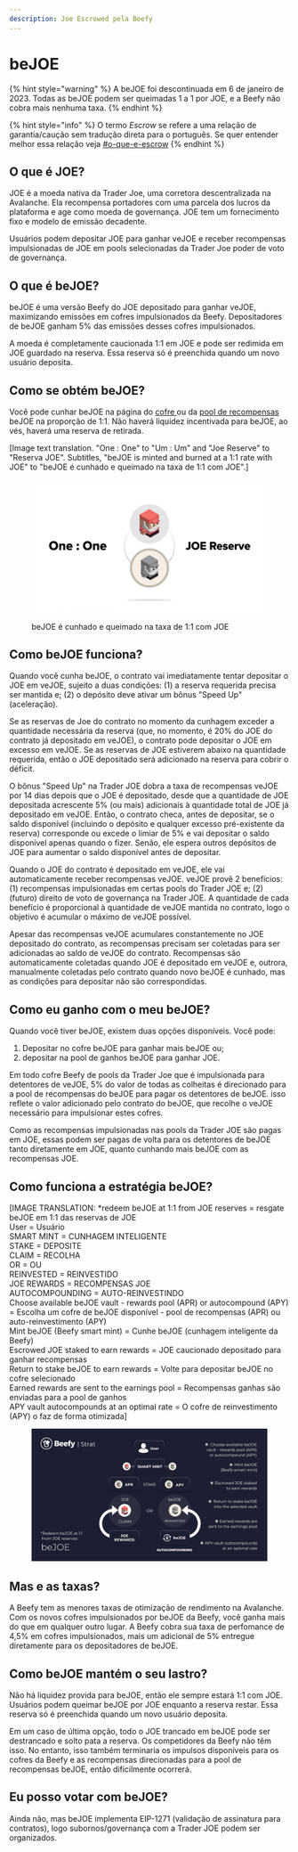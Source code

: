 ```yaml
---
description: Joe Escrowed pela Beefy
---
```


# beJOE

{% hint style="warning" %}
A beJOE foi descontinuada em 6 de janeiro de 2023. Todas as beJOE podem ser queimadas 1 a 1 por JOE, e a Beefy não cobra mais nenhuma taxa.
{% endhint %}

{% hint style="info" %}
O termo _Escrow_ se refere a uma relação de garantia/caução sem tradução direta para o português. Se quer entender melhor essa relação veja [#o-que-e-escrow](./#o-que-e-escrow "mention")
{% endhint %}

## O que é JOE?

JOE é a moeda nativa da Trader Joe, uma corretora descentralizada na Avalanche. Ela recompensa portadores com uma parcela dos lucros da plataforma e age como moeda de governança. JOE tem um fornecimento fixo e modelo de emissão decadente.

Usuários podem depositar JOE para ganhar veJOE e receber recompensas impulsionadas de JOE em pools selecionadas da Trader Joe poder de voto de governança.

## O que é beJOE?

beJOE é uma versão Beefy do JOE depositado para ganhar veJOE, maximizando emissões em cofres impulsionados da Beefy. Depositadores de beJOE ganham 5% das emissões desses cofres impulsionados.

A moeda é completamente caucionada 1:1 em JOE e pode ser redimida em JOE guardado na reserva. Essa reserva só é preenchida quando um novo usuário deposita.

## Como se obtém beJOE?

Você pode cunhar beJOE na página do [cofre ](https://app.beefy.finance/#/vault/beefy-beJoe)ou da [pool de recompensas](https://app.beefy.finance/#/vault/beefy-beJoe-earnings) beJOE na proporção de 1:1. Não haverá liquidez incentivada para beJOE, ao vés, haverá uma reserva de retirada.

\[Image text translation. "One : One" to "Um : Um" and "Joe Reserve" to "Reserva JOE". Subtitles, "beJOE is minted and burned at a 1:1 rate with JOE" to "beJOE é cunhado e queimado na taxa de 1:1 com JOE".]

<figure><img src="../../.gitbook/assets/image (20).png" alt=""><figcaption><p>beJOE é cunhado e queimado na taxa de 1:1 com JOE</p></figcaption></figure>

## Como beJOE funciona?

Quando você cunha beJOE, o contrato vai imediatamente tentar depositar o JOE em veJOE, sujeito a duas condições: (1) a reserva requerida precisa ser mantida e; (2) o depósito deve ativar um bônus "Speed Up" (aceleração).

Se as reservas de Joe do contrato no momento da cunhagem exceder a quantidade necessária da reserva (que, no momento, é 20% do JOE do contrato já depositado em veJOE), o contrato pode depositar o JOE em excesso em veJOE. Se as reservas de JOE estiverem abaixo na quantidade requerida, então o JOE depositado será adicionado na reserva para cobrir o déficit.

O bônus "Speed Up" na Trader JOE dobra a taxa de recompensas veJOE por 14 dias depois que o JOE é depositado, desde que a quantidade de JOE depositada acrescente 5% (ou mais) adicionais à quantidade total de JOE já depositado em veJOE. Então, o contrato checa, antes de depositar, se o saldo disponível (incluindo o depósito e qualquer excesso pré-existente da reserva) corresponde ou excede o limiar de 5% e vai depositar o saldo disponível apenas quando o fizer. Senão, ele espera outros depósitos de JOE para aumentar o saldo disponível antes de depositar.

Quando o JOE do contrato é depositado em veJOE, ele vai automaticamente receber recompensas veJOE. veJOE provê 2 benefícios: (1) recompensas impulsionadas em certas pools do Trader JOE e; (2) (futuro) direito de voto de governança na Trader JOE. A quantidade de cada benefício é proporcional à quantidade de veJOE mantida no contrato, logo o objetivo é acumular o máximo de veJOE possível.

Apesar das recompensas veJOE acumulares constantemente no JOE depositado do contrato, as recompensas precisam ser coletadas para ser adicionadas ao saldo de veJOE do contrato. Recompensas são automaticamente coletadas quando JOE é depositado em veJOE e, outrora, manualmente coletadas pelo contrato quando novo beJOE é cunhado, mas as condições para depositar não são correspondidas.

## Como eu ganho com o meu beJOE?

Quando você tiver beJOE, existem duas opções disponíveis. Você pode:

1. Depositar no cofre beJOE para ganhar mais beJOE ou;
2. depositar na pool de ganhos beJOE para ganhar JOE.

Em todo cofre Beefy de pools da Trader Joe que é impulsionada para detentores de veJOE, 5% do valor de todas as colheitas é direcionado para a pool de recompensas do beJOE para pagar os detentores de beJOE. isso reflete o valor adicionado pelo contrato do beJOE, que recolhe o veJOE necessário para impulsionar estes cofres.

Como as recompensas impulsionadas nas pools da Trader JOE são pagas em JOE, essas podem ser pagas de volta para os detentores de beJOE tanto diretamente em JOE, quanto cunhando mais beJOE com as recompensas JOE.

## Como funciona a estratégia beJOE?

\[IMAGE TRANSLATION: \*redeem beJOE at 1:1 from JOE reserves = resgate beJOE em 1:1 das reservas de JOE\
User = Usuário\
SMART MINT = CUNHAGEM INTELIGENTE\
STAKE = DEPOSITE\
CLAIM = RECOLHA\
OR = OU\
REINVESTED = REINVESTIDO\
JOE REWARDS = RECOMPENSAS JOE\
AUTOCOMPOUNDING = AUTO-REINVESTINDO\
Choose available beJOE vault - rewards pool (APR) or autocompound (APY) = Escolha um cofre de beJOE disponível - pool de recompensas (APR) ou auto-reinvestimento (APY)\
Mint beJOE (Beefy smart mint) = Cunhe beJOE (cunhagem inteligente da Beefy)\
Escrowed JOE staked to earn rewards = JOE caucionado depositado para ganhar recompensas\
Return to stake beJOE to earn rewards = Volte para depositar beJOE no cofre selecionado\
Earned rewards are sent to the earnings pool = Recompensas ganhas são enviadas para a pool de ganhos\
APY vault autocompounds at an optimal rate = O cofre de reinvestimento (APY) o faz de forma otimizada]

<figure><img src="../../.gitbook/assets/image (32).png" alt=""><figcaption></figcaption></figure>

## Mas e as taxas?

A Beefy tem as menores taxas de otimização de rendimento na Avalanche. Com os novos cofres impulsionados por beJOE da Beefy, você ganha mais do que em qualquer outro lugar. A Beefy cobra sua taxa de perfomance de 4,5% em cofres impulsionados, mais um adicional de 5% entregue diretamente para os depositadores de beJOE.

## Como beJOE mantém o seu lastro?

Não há liquidez provida para beJOE, então ele sempre estará 1:1 com JOE. Usuários podem queimar beJOE por JOE enquanto a reserva restar. Essa reserva só é preenchida quando um novo usuário deposita.

Em um caso de última opção, todo o JOE trancado em beJOE pode ser destrancado e solto pata a reserva. Os competidores da Beefy não têm isso. No entanto, isso também terminaria os impulsos disponíveis para os cofres da Beefy e as recompensas direcionadas para a pool de recompensas beJOE, então dificilmente ocorrerá.

## Eu posso votar com beJOE?

Ainda não, mas beJOE implementa EIP-1271 (validação de assinatura para contratos), logo subornos/governança com a Trader JOE podem ser organizados.

